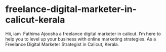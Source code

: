 # freelance-digital-marketer-in-calicut-kerala
Hii, iam  Fathima Ajoosha a freelance digital marketer in calicut. I’m here to help you to level up your business with online marketing strategies. As a Freelance Digital Marketer Strategist in Calicut, Kerala.
